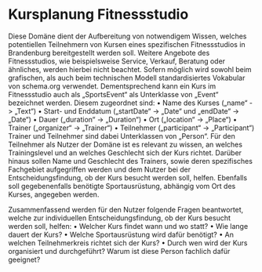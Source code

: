 # Kursplanung Fitnessstudio
Diese Domäne dient der Aufbereitung von notwendigem Wissen, welches potentiellen Teilnehmern von Kursen eines spezifischen Fitnessstudios in Brandenburg bereitgestellt werden soll. Weitere Angebote des Fitnessstudios, wie beispielsweise Service, Verkauf, Beratung oder ähnliches, werden hierbei nicht beachtet. Sofern möglich wird sowohl beim grafischen, als auch beim technischen Modell standardisiertes Vokabular von schema.org verwendet.
Dementsprechend kann ein Kurs im Fitnessstudio auch als „SportsEvent“ als Unterklasse von „Event“ bezeichnet werden. Diesem zugeordnet sind:
•	Name des Kurses („name“ -> „Text“)
•	Start- und Enddatum („startDate“ -> „Date“ und „endDate“ -> „Date“)
•	Dauer („duration“ -> „Duration“)
•	Ort („location“ -> „Place“)
•	Trainer („organizer“ -> „Trainer“)
•	Teilnehmer („participant“ -> „Participant“)
Trainer und Teilnehmer sind dabei Unterklassen von „Person“. Für den Teilnehmer als Nutzer der Domäne ist es relevant zu wissen, an welches Trainingslevel und an welches Geschlecht sich der Kurs richtet. Darüber hinaus sollen Name und Geschlecht des Trainers, sowie deren spezifisches Fachgebiet aufgegriffen werden und dem Nutzer bei der Entscheidungsfindung, ob der Kurs besucht werden soll, helfen. Ebenfalls soll gegebenenfalls benötigte Sportausrüstung, abhängig vom Ort des Kurses, angegeben werden.

Zusammenfassend werden für den Nutzer folgende Fragen beantwortet, welche zur individuellen Entscheidungsfindung, ob der Kurs besucht werden soll, helfen:
•	Welcher Kurs findet wann und wo statt?
•	Wie lange dauert der Kurs?
•	Welche Sportausrüstung wird dafür benötigt?
•	An welchen Teilnehmerkreis richtet sich der Kurs?
•	Durch wen wird der Kurs organisiert und durchgeführt? Warum ist diese Person fachlich dafür geeignet?
